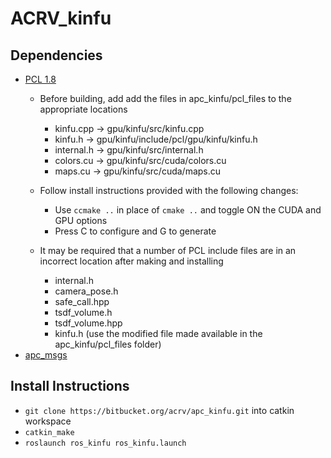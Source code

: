 # ACRV_kinfu

## Dependencies
* [PCL 1.8](https://github.com/PointCloudLibrary/pcl.git)
  * Before building, add add the files in apc_kinfu/pcl_files to the appropriate locations
    * kinfu.cpp -> gpu/kinfu/src/kinfu.cpp
    * kinfu.h -> gpu/kinfu/include/pcl/gpu/kinfu/kinfu.h
    * internal.h -> gpu/kinfu/src/internal.h
    * colors.cu -> gpu/kinfu/src/cuda/colors.cu
    * maps.cu -> gpu/kinfu/src/cuda/maps.cu

  * Follow install instructions provided with the following changes:
    * Use `ccmake ..` in place of `cmake ..` and toggle ON the CUDA and GPU options
    * Press C to configure and G to generate
  * It may be required that a number of PCL include files are in an incorrect location after making and installing
    * internal.h
    * camera_pose.h
    * safe_call.hpp
    * tsdf_volume.h
    * tsdf_volume.hpp
    * kinfu.h (use the modified file made available in the apc_kinfu/pcl_files folder)
* [apc_msgs](https://bitbucket.org/acrv/apc_msgs.git)

## Install Instructions
* `git clone https://bitbucket.org/acrv/apc_kinfu.git` into catkin workspace
* `catkin_make`
* `roslaunch ros_kinfu ros_kinfu.launch`
